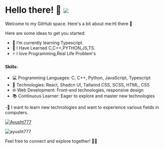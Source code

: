 # Hello there! 👋 ![](https://komarev.com/ghpvc/?username=ayusht777&color=dc143c)

Welcome to my GitHub space. Here's a bit about me:Hi there 👋


Here are some ideas to get you started:
- 🌱 I’m currently learning Typescript.
- :scroll: I Have Learned C,C++,PYTHON,JS,TS.
- ⚡ I love Programming,Real Life Problem's

#### Skills:

- 💻 Programming Languages: C, C++, Python, JavaScript, Typescript
- 🚀 Technologies: React, Shadcn UI, Tailwind CSS, SCSS, HTML, CSS
- 🌐 Web Development: Front-end technologies, responsive design
- 📚 Continuous Learner: Eager to explore and master new technologies


-:page_with_curl: I want to learn new technologies and want to experience various fields in computers.

[![Ayusht777](https://github-readme-stats.vercel.app/api?username=Ayusht777\&show_icons=true\&theme=great-gatsby#gh-dark-mode-only)]()

<p><img align="center" src="https://github-readme-streak-stats.herokuapp.com/?user=ayusht777&" alt="ayusht777" /></p>

Feel free to connect and explore together! 🚀✨

